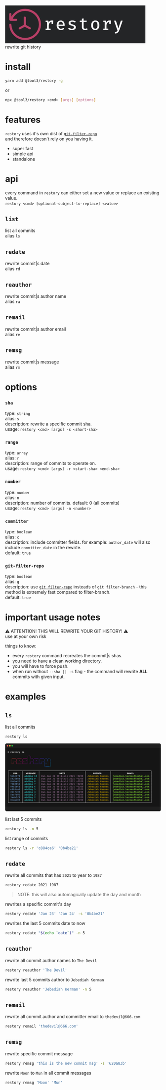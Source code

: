 ![](./restory.png)   
rewrite git history

# install
```bash
yarn add @tool3/restory -g
```
or 
```bash
npx @tool3/restory <cmd> [args] [options]
```

# features
`restory` uses it's own dist of [`git-filter-repo`](https://github.com/newren/git-filter-repo)   
and therefore doesn't rely on you having it.
- super fast
- simple api
- standalone

# api
every command in `restory` can either set a new value or replace an existing value.   
`restory <cmd> [optional-subject-to-replace] <value>`

## `list`
list all commits   
alias `ls`   
## `redate`
rewrite commit|s date   
alias `rd`   
## `reauthor`
rewrite commit|s author name   
alias `ra`
## `remail`
rewrite commit|s author email   
alias `re`
## `remsg`
rewrite commit|s message   
alias `rm`   
# options
### `sha`
type: `string`   
alias: `s`   
description: rewrite a specific commit sha.    
usage: `restory <cmd> [args] -s <short-sha>`
### `range`
type: `array`   
alias: `r`      
description: range of commits to operate on.    
usage: `restory <cmd> [args] -r <start-sha> <end-sha>`
### `number`
type: `number`   
alias: `n`      
description: number of commits.
default: 0 (all commits)    
usage: `restory <cmd> [args] -n <number>`
### `committer`
type: `boolean`   
alias: `c`      
description: include committer fields. for example: `author_date` will also include `committer_date` in the rewrite.   
default: `true`
### `git-filter-repo`
type: `boolean`   
alias: `g`      
description: use [`git filter-repo`](https://github.com/newren/git-filter-repo) insteads of `git filter-branch` - this method is extremely fast compared to filter-branch.   
default: `true`

# important usage notes
⚠️ ATTENTION! THIS WILL REWRITE YOUR GIT HISTORY! ⚠️    
use at your own risk

things to know:
- every `restory` command recreates the commit|s shas.
- you need to have a clean working directory.
- you will have to force push.
- when run without `--sha || -s` flag - the command will rewrite **ALL** commits with given input.

# examples
## `ls`
list all commits
```bash
restory ls
```
![](./ls.png)

list last 5 commits
```bash
restory ls -n 5
```

list range of commits
```bash
restory ls -r 'c884ca6' '0b4be21'
```

## `redate`
rewrite all commits that has `2021` to year to `1987`   
```bash
restory redate 2021 1987
```
> NOTE: this will also automagically update the day and month

rewrites a specific commit's day
```bash
restory redate 'Jan 23' 'Jan 24' -s '0b4be21'
```
rewrites the last 5 commits date to now
```bash
restory redate "$(echo `date`)" -n 5
```
## `reauthor`
rewrite all commit author names to `The Devil`
```bash
restory reauthor 'The Devil'
```
rewrite last 5 commits author to `Jebediah Kerman`
```bash
restory reauthor 'Jebediah Kerman' -n 5
```
## `remail`
rewrite all commit author and committer email to `thedevil@666.com`
```bash
restory remail 'thedevil@666.com'
```
## `remsg`
rewrite specific commit message
```bash
restory remsg 'this is the new commit msg' -s '620a83b'
```
rewrite `Moon` to `Mun` in all commit messages 
```bash
restory remsg 'Moon' 'Mun'
```
